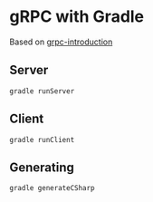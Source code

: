 # gRPC with Gradle

Based on [grpc-introduction](https://www.baeldung.com/grpc-introduction)

## Server

    gradle runServer
    
## Client

    gradle runClient

## Generating

    gradle generateCSharp 